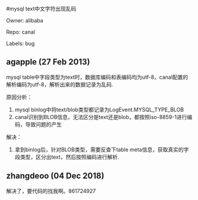 #mysql text中文字符出现乱码

Owner: alibaba

Repo: canal

Labels: bug 

## agapple (27 Feb 2013)

mysql table中字段类型为text时，数据库编码和表编码均为utf-8，canal配置的解析编码为utf-8，解析出来的数据记录为乱码.  

原因分析：
1. mysql binlog中将text/blob类型都记录为LogEvent.MYSQL_TYPE_BLOB
2. canal识别到BLOB信息，无法区分是text还是blob，都按照iso-8859-1进行编码，导致问题的产生

解决：
1.  拿到binlog后，针对BLOB类型，需要反查下table meta信息，获取真实的字段类型，区分出text，然后按照编码进行解析. 


## zhangdeoo (04 Dec 2018)

解决了，要代码的找我啊。861724927


